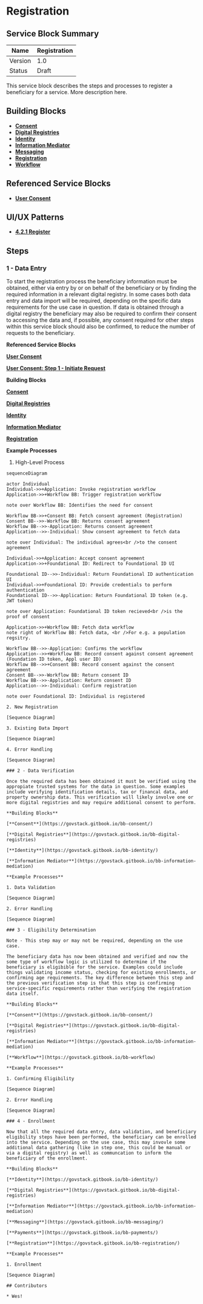 # Registration

## Service Block Summary

| Name    | Registration					   |
| ------- | ---------------------------------- |
| Version | 1.0                                |
| Status  | Draft                              |

This service block describes the steps and processes to register a beneficiary for a service. More description here.

## Building Blocks

* [**Consent**](https://govstack.gitbook.io/bb-consent)
* [**Digital Registries**](https://govstack.gitbook.io/bb-digital-registries)
* [**Identity**](https://govstack.gitbook.io/bb-identity)
* [**Information Mediator**](https://govstack.gitbook.io/bb-information-mediation)
* [**Messaging**](https://govstack.gitbook.io/bb-messaging/)
* [**Registration**](https://govstack.gitbook.io/bb-registration)
* [**Workflow**](https://govstack.gitbook.io/bb-workflow)

## Referenced Service Blocks

* [**User Consent**](https://govstack.gitbook.io/bb-consent/)

## UI/UX Patterns

* [**4.2.1 Register**](https://govstack.gitbook.io/specification/govstack-ui-ux-guidelines/4-design-patterns/5-user-flows/6.1-register)

## Steps

### 1 - Data Entry

To start the registration process the beneficiary information must be obtained, either via entry by or on behalf of the beneficiary or by finding the required information in a relevant digital registry. In some cases both data entry and data import will be required, depending on the specific data requirements for the use case in question. If data is obtained through a digital registry the beneficiary may also be required to confirm their consent to accessing the data and, if possible, any consent required for other steps within this service block should also be confirmed, to reduce the number of requests to the beneficiary.

**Referenced Service Blocks**

[**User Consent**](https://govstack.gitbook.io/bb-consent/)

[**User Consent: Step 1 - Initiate Request**](https://govstack.gitbook.io/bb-consent/)

**Building Blocks**

[**Consent**](https://govstack.gitbook.io/bb-consent/)

[**Digital Registries**](https://govstack.gitbook.io/bb-digital-registries)

[**Identity**](https://govstack.gitbook.io/bb-identity/)

[**Information Mediator**](https://govstack.gitbook.io/bb-information-mediation)

[**Registration**](https://govstack.gitbook.io/bb-registration/)

**Example Processes**

1. High-Level Process

```Mermaid
sequenceDiagram

actor Individual
Individual->>+Application: Invoke registration workflow
Application->>+Workflow BB: Trigger registration workflow

note over Workflow BB: Identifies the need for consent

Workflow BB->>+Consent BB: Fetch consent agreement (Registration)
Consent BB-->>-Workflow BB: Returns consent agreement
Workflow BB-->>-Application: Returns consent agreement
Application-->>-Individual: Show consent agreement to fetch data 

note over Individual: The individual agrees<br />to the consent agreement 

Individual->>+Application: Accept consent agreement
Application->>+Foundational ID: Redirect to Foundational ID UI

Foundational ID-->>-Individual: Return Foundational ID authentication UI
Individual->>+Foundational ID: Provide credentials to perform authentication
Foundational ID-->>-Application: Return Foundational ID token (e.g. JWT token) 

note over Application: Foundational ID token recieved<br />is the proof of consent

Application->>+Workflow BB: Fetch data workflow
note right of Workflow BB: Fetch data, <br />For e.g. a population regsitry.

Workflow BB-->>-Application: Confirms the workflow
Application-->>+Workflow BB: Record consent against consent agreement (Foundation ID token, Appl user ID)
Workflow BB-->>+Consent BB: Record consent against the consent agreement
Consent BB-->>-Workflow BB: Return consent ID
Workflow BB-->>-Application: Return consent ID
Application-->>-Individual: Confirm registration

note over Foundational ID: Individual is registered

2. New Registration

[Sequence Diagram]

3. Existing Data Import

[Sequence Diagram]

4. Error Handling

[Sequence Diagram]

### 2 - Data Verification

Once the required data has been obtained it must be verified using the appropiate trusted systems for the data in question. Some examples include verifying identification details, tax or financal data, and property ownership data. This verification will likely involve one or more digital registries and may require additional consent to perform.

**Building Blocks**

[**Consent**](https://govstack.gitbook.io/bb-consent/)

[**Digital Registries**](https://govstack.gitbook.io/bb-digital-registries)

[**Identity**](https://govstack.gitbook.io/bb-identity/)

[**Information Mediator**](https://govstack.gitbook.io/bb-information-mediation)

**Example Processes**

1. Data Validation

[Sequence Diagram]

2. Error Handling

[Sequence Diagram]

### 3 - Eligibility Determination

Note - This step may or may not be required, depending on the use case.

The beneficiary data has now been obtained and verified and now the some type of workflow logic is utilized to determine if the beneficiary is eligibible for the service. Examples could include things validating income status, checking for existing enrollments, or confirming age requirements. The key difference between this step and the previous verification step is that this step is confirming service-specific requirements rather than verifying the registration data itself.

**Building Blocks**

[**Consent**](https://govstack.gitbook.io/bb-consent/)

[**Digital Registries**](https://govstack.gitbook.io/bb-digital-registries)

[**Information Mediator**](https://govstack.gitbook.io/bb-information-mediation)

[**Workflow**](https://govstack.gitbook.io/bb-workflow)

**Example Processes**

1. Confirming Eligibility

[Sequence Diagram]

2. Error Handling

[Sequence Diagram]

### 4 - Enrollment

Now that all the required data entry, data validation, and beneficiary eligibility steps have been performed, the beneficiary can be enrolled into the service. Depending on the use case, this may invovle some additional data gathering (like in step one, this could be manual or via a digital registry) as well as communcation to inform the beneficiary of the enrollment.

**Building Blocks**

[**Identity**](https://govstack.gitbook.io/bb-identity/)

[**Digital Registries**](https://govstack.gitbook.io/bb-digital-registries)

[**Information Mediator**](https://govstack.gitbook.io/bb-information-mediation)

[**Messaging**](https://govstack.gitbook.io/bb-messaging/)

[**Payments**](https://govstack.gitbook.io/bb-payments/)

[**Registration**](https://govstack.gitbook.io/bb-registration/)

**Example Processes**

1. Enrollment

[Sequence Diagram]

## Contributors

* Wes!
